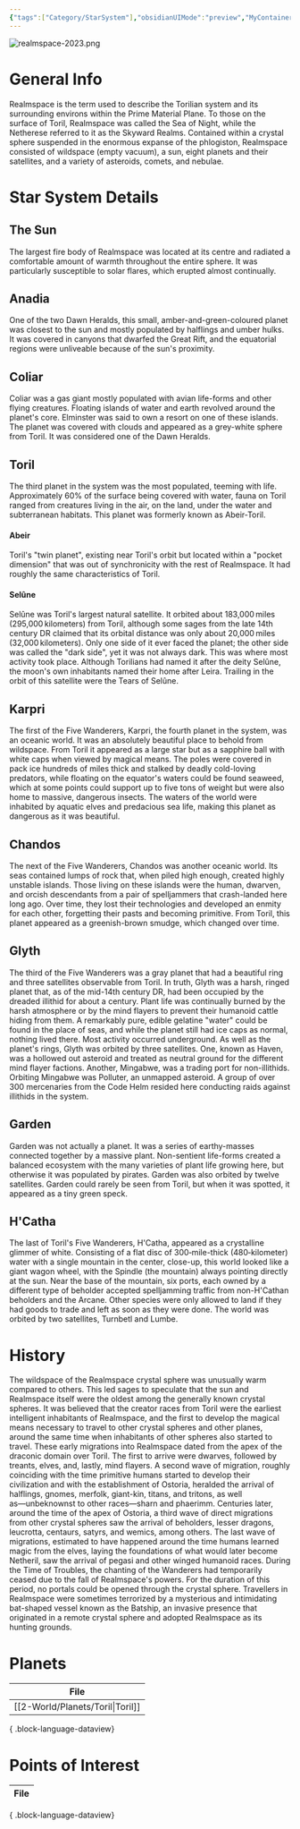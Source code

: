 ```yaml
---
{"tags":["Category/StarSystem"],"obsidianUIMode":"preview","MyContainer":"[[Prime Material plane|Prime Material plane]]","image":"realmspace-2023.png","dg-publish":true,"dg-path":"World/Star Systems/Realmspace.md","permalink":"/world/star-systems/realmspace/","dgPassFrontmatter":true,"updated":"2025-10-01T22:41:14.000+01:00"}
---
```



![realmspace-2023.png](/img/user/z_Assets/Maps/realmspace-2023.png)
# General Info
Realmspace is the term used to describe the Torilian system and its surrounding environs within the Prime Material Plane. To those on the surface of Toril, Realmspace was called the Sea of Night, while the Netherese referred to it as the Skyward Realms. Contained within a crystal sphere suspended in the enormous expanse of the phlogiston, Realmspace consisted of wildspace (empty vacuum), a sun, eight planets and their satellites, and a variety of asteroids, comets, and nebulae.

# Star System Details
## The Sun
The largest fire body of Realmspace was located at its centre and radiated a comfortable amount of warmth throughout the entire sphere. It was particularly susceptible to solar flares, which erupted almost continually.

## Anadia
One of the two Dawn Heralds, this small, amber-and-green-coloured planet was closest to the sun and mostly populated by halflings and umber hulks. It was covered in canyons that dwarfed the Great Rift, and the equatorial regions were unliveable because of the sun's proximity.

## Coliar
Coliar was a gas giant mostly populated with avian life-forms and other flying creatures. Floating islands of water and earth revolved around the planet's core. Elminster was said to own a resort on one of these islands. The planet was covered with clouds and appeared as a grey-white sphere from Toril. It was considered one of the Dawn Heralds.

## Toril
The third planet in the system was the most populated, teeming with life. Approximately 60% of the surface being covered with water, fauna on Toril ranged from creatures living in the air, on the land, under the water and subterranean habitats. This planet was formerly known as Abeir-Toril.

#### Abeir
Toril's "twin planet", existing near Toril's orbit but located within a "pocket dimension" that was out of synchronicity with the rest of Realmspace. It had roughly the same characteristics of Toril.

#### Selûne
Selûne was Toril's largest natural satellite. It orbited about 183,000 miles (295,000 kilometers) from Toril, although some sages from the late 14th century DR claimed that its orbital distance was only about 20,000 miles (32,000 kilometers). Only one side of it ever faced the planet; the other side was called the "dark side", yet it was not always dark. This was where most activity took place. Although Torilians had named it after the deity Selûne, the moon's own inhabitants named their home after Leira. Trailing in the orbit of this satellite were the Tears of Selûne.

## Karpri
The first of the Five Wanderers, Karpri,  the fourth planet in the system, was an oceanic world. It was an absolutely beautiful place to behold from wildspace. From Toril it appeared as a large star but as a sapphire ball with white caps when viewed by magical means. The poles were covered in pack ice hundreds of miles thick and stalked by deadly cold-loving predators, while floating on the equator's waters could be found seaweed, which at some points could support up to five tons of weight but were also home to massive, dangerous insects. The waters of the world were inhabited by aquatic elves and predacious sea life, making this planet as dangerous as it was beautiful.

## Chandos
The next of the Five Wanderers, Chandos was another oceanic world. Its seas contained lumps of rock that, when piled high enough, created highly unstable islands. Those living on these islands were the human, dwarven, and orcish descendants from a pair of spelljammers that crash-landed here long ago. Over time, they lost their technologies and developed an enmity for each other, forgetting their pasts and becoming primitive. From Toril, this planet appeared as a greenish-brown smudge, which changed over time.

## Glyth
The third of the Five Wanderers was a gray planet that had a beautiful ring and three satellites observable from Toril. In truth, Glyth was a harsh, ringed planet that, as of the mid-14th century DR, had been occupied by the dreaded illithid for about a century. Plant life was continually burned by the harsh atmosphere or by the mind flayers to prevent their humanoid cattle hiding from them. A remarkably pure, edible gelatine "water" could be found in the place of seas, and while the planet still had ice caps as normal, nothing lived there. Most activity occurred underground. As well as the planet's rings, Glyth was orbited by three satellites. One, known as Haven, was a hollowed out asteroid and treated as neutral ground for the different mind flayer factions. Another, Mingabwe, was a trading port for non-illithids. Orbiting Mingabwe was Polluter, an unmapped asteroid. A group of over 300 mercenaries from the Code Helm resided here conducting raids against illithids in the system.

## Garden
Garden was not actually a planet. It was a series of earthy-masses connected together by a massive plant. Non-sentient life-forms created a balanced ecosystem with the many varieties of plant life growing here, but otherwise it was populated by pirates. Garden was also orbited by twelve satellites. Garden could rarely be seen from Toril, but when it was spotted, it appeared as a tiny green speck.

## H'Catha
The last of Toril's Five Wanderers, H'Catha, appeared as a crystalline glimmer of white. Consisting of a flat disc of 300‑mile-thick (480‑kilometer) water with a single mountain in the center, close-up, this world looked like a giant wagon wheel, with the Spindle (the mountain) always pointing directly at the sun. Near the base of the mountain, six ports, each owned by a different type of beholder accepted spelljamming traffic from non-H'Cathan beholders and the Arcane. Other species were only allowed to land if they had goods to trade and left as soon as they were done. The world was orbited by two satellites, Turnbetl and Lumbe.

# History
The wildspace of the Realmspace crystal sphere was unusually warm compared to others. This led sages to speculate that the sun and Realmspace itself were the oldest among the generally known crystal spheres.
It was believed that the creator races from Toril were the earliest intelligent inhabitants of Realmspace, and the first to develop the magical means necessary to travel to other crystal spheres and other planes, around the same time when inhabitants of other spheres also started to travel. These early migrations into Realmspace dated from the apex of the draconic domain over Toril. The first to arrive were dwarves, followed by treants, elves, and, lastly, mind flayers.
A second wave of migration, roughly coinciding with the time primitive humans started to develop their civilization and with the establishment of Ostoria, heralded the arrival of halflings, gnomes, merfolk, giant-kin, titans, and tritons, as well as―unbeknownst to other races―sharn and phaerimm.
Centuries later, around the time of the apex of Ostoria, a third wave of direct migrations from other crystal spheres saw the arrival of beholders, lesser dragons, leucrotta, centaurs, satyrs, and wemics, among others.
The last wave of migrations, estimated to have happened around the time humans learned magic from the elves, laying the foundations of what would later become Netheril, saw the arrival of pegasi and other winged humanoid races.
During the Time of Troubles, the chanting of the Wanderers had temporarily ceased due to the fall of Realmspace's powers. For the duration of this period, no portals could be opened through the crystal sphere.
Travellers in Realmspace were sometimes terrorized by a mysterious and intimidating bat-shaped vessel known as the Batship, an invasive presence that originated in a remote crystal sphere and adopted Realmspace as its hunting grounds.


# Planets

| File                                |
| ----------------------------------- |
| [[2-World/Planets/Toril\|Toril]] |

{ .block-language-dataview}

# Points of Interest

| File |
| ---- |

{ .block-language-dataview}

